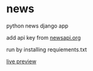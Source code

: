 # news


python news django app

add api key from [newsapi.org](newsapi.org)

run by installing requiements.txt

[live preview](https://my-news-django-app.herokuapp.com/)
